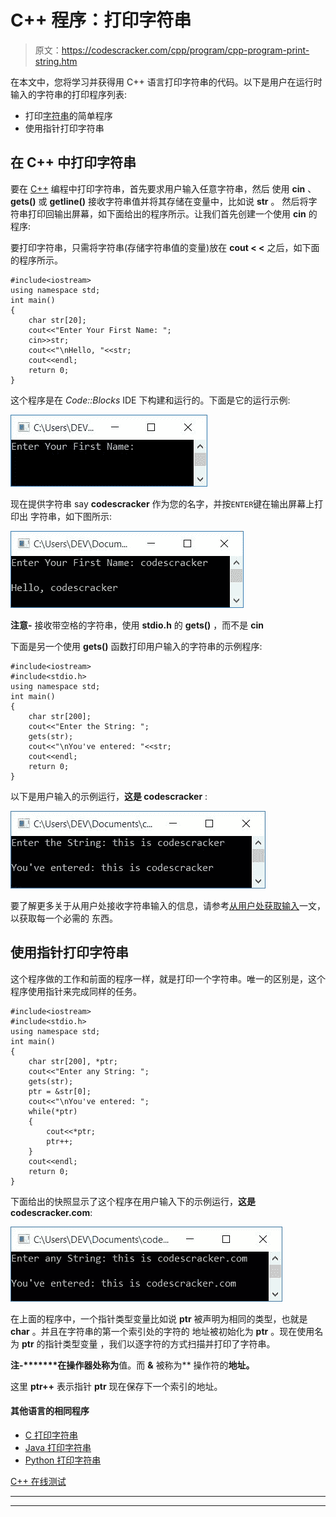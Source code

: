 # C++ 程序：打印字符串

> 原文：<https://codescracker.com/cpp/program/cpp-program-print-string.htm>

在本文中，您将学习并获得用 C++ 语言打印字符串的代码。以下是用户在运行时输入的字符串的打印程序列表:

*   打印[字符串](/cpp/cpp-strings.htm)的简单程序
*   使用指针打印字符串

## 在 C++ 中打印字符串

要在 [C++](/cpp/index.htm) 编程中打印字符串，首先要求用户输入任意字符串，然后 使用 **cin** 、 **gets()** 或 **getline()** 接收字符串值并将其存储在变量中，比如说 **str** 。 然后将字符串打印回输出屏幕，如下面给出的程序所示。让我们首先创建一个使用 **cin** 的 程序:

要打印字符串，只需将字符串(存储字符串值的变量)放在 **cout < <** 之后，如下面的程序所示。

```
#include<iostream>
using namespace std;
int main()
{
    char str[20];
    cout<<"Enter Your First Name: ";
    cin>>str;
    cout<<"\nHello, "<<str;
    cout<<endl;
    return 0;
}
```

这个程序是在 *Code::Blocks* IDE 下构建和运行的。下面是它的运行示例:

![C++ program print string](img/e0fa170b70722f0b0d739a85ddf50d09.png)

现在提供字符串 say **codescracker** 作为您的名字，并按`ENTER`键在输出屏幕上打印出 字符串，如下图所示:

![print string c++](img/77fa42285ae641531d97ac574563dcaa.png)

**注意-** 接收带空格的字符串，使用 **stdio.h** 的 **gets()** ，而不是 **cin**

下面是另一个使用 **gets()** 函数打印用户输入的字符串的示例程序:

```
#include<iostream>
#include<stdio.h>
using namespace std;
int main()
{
    char str[200];
    cout<<"Enter the String: ";
    gets(str);
    cout<<"\nYou've entered: "<<str;
    cout<<endl;
    return 0;
}
```

以下是用户输入的示例运行，**这是 codescracker** :

![c++ print string](img/27db21089dfe04b9ace61c9f1ae2cfa3.png)

要了解更多关于从用户处接收字符串输入的信息，请参考[从用户处获取输入](/cpp/program/cpp-program-receive-input.htm)一文，以获取每一个必需的 东西。

## 使用指针打印字符串

这个程序做的工作和前面的程序一样，就是打印一个字符串。唯一的区别是，这个程序使用指针来完成同样的任务。

```
#include<iostream>
#include<stdio.h>
using namespace std;
int main()
{
    char str[200], *ptr;
    cout<<"Enter any String: ";
    gets(str);
    ptr = &str[0];
    cout<<"\nYou've entered: ";
    while(*ptr)
    {
        cout<<*ptr;
        ptr++;
    }
    cout<<endl;
    return 0;
}
```

下面给出的快照显示了这个程序在用户输入下的示例运行，**这是 codescracker.com**:

![print string using pointer](img/9ffc5d821d3b7d4e7375da02c0df73b4.png)

在上面的程序中，一个指针类型变量比如说 **ptr** 被声明为相同的类型，也就是 **char** 。并且在字符串的第一个索引处的字符的 地址被初始化为 **ptr** 。现在使用名为 **ptr** 的指针类型变量 ，我们以逐字符的方式扫描并打印了字符串。

**注-*******在操作器处称为**值。而 **&** 被称为** 操作符的**地址。**

这里 **ptr++** 表示指针 **ptr** 现在保存下一个索引的地址。

#### 其他语言的相同程序

*   [C 打印字符串](/c/program/c-program-print-string.htm)
*   [Java 打印字符串](/java/program/java-program-print-string.htm)
*   [Python 打印字符串](/python/program/python-program-print-string.htm)

[C++ 在线测试](/exam/showtest.php?subid=3)

* * *

* * *